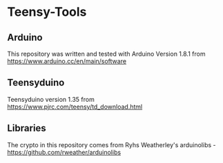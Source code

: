 # Teensy-Tools

## Arduino

This repository was written and tested with Arduino Version 1.8.1 from https://www.arduino.cc/en/main/software

## Teensyduino

Teensyduino version 1.35 from https://www.pjrc.com/teensy/td_download.html

## Libraries

The crypto in this repository comes from Ryhs Weatherley's arduinolibs - https://github.com/rweather/arduinolibs


